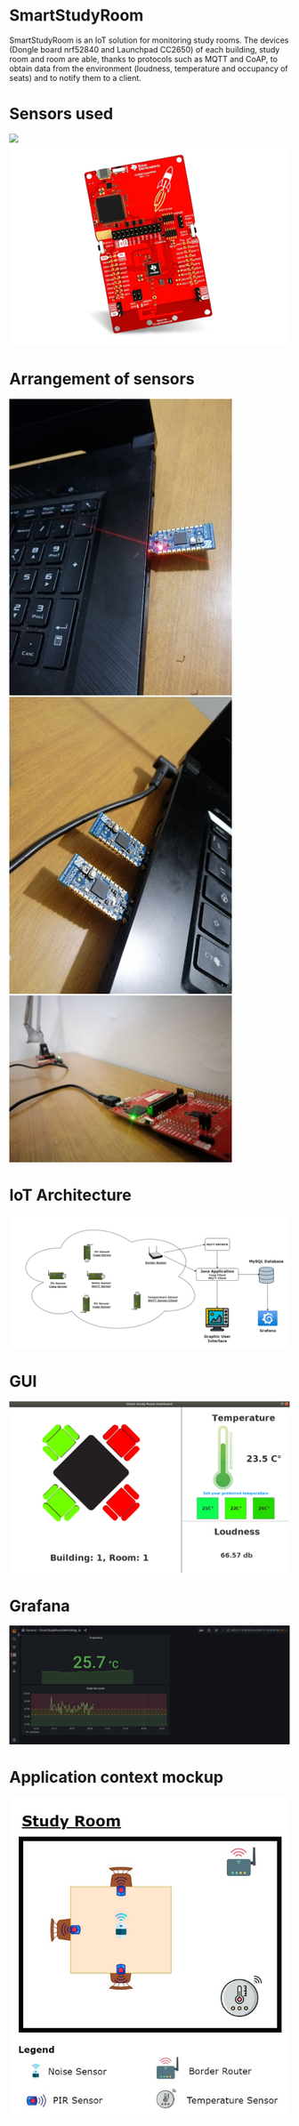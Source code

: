 # SmartStudyRoom
SmartStudyRoom is an IoT solution for monitoring study rooms. The devices (Dongle board nrf52840 and Launchpad CC2650) of each building, study room and room are able, thanks to protocols such as MQTT and CoAP, to obtain data from the environment (loudness, temperature and occupancy of seats) and to notify them to a client.

# Sensors used

<p float="center">
  <img src="documentation/dongle.png" width="200" />
  <img src="documentation/launchpad.png" width="500" /> 
</p>

# Arrangement of sensors

<p float="left">
  <img src="documentation/img1.jpg" width="400" />
  <img src="documentation/img2.jpg" width="400" /> 
  <img src="documentation/img3.jpg" width="400" />
</p>

# IoT Architecture

![My Image](documentation/architecture.png)

# GUI

![My Image](documentation/gui.PNG)

# Grafana

![My Image](documentation/grafana.png)

# Application context mockup

![My Image](documentation/context.jpg)

